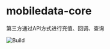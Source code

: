 # mobiledata-core
第三方通过API方式进行充值、回调、查询

![Build](https://travis-ci.org/muchencute/mobiledata-core.svg)